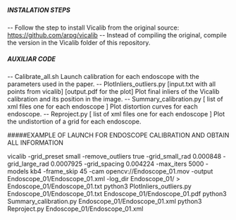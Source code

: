 ##### INSTALATION STEPS

-- Follow the step to install Vicalib from the original source:
   https://github.com/arpg/vicalib
-- Instead of compiling the original, compile the version in the Vicalib folder of this repository.

##### AUXILIAR CODE

-- Calibrate_all.sh
   Launch calibration for each endoscope with the parameters used in the paper.
-- PlotInliers_outliers.py [input.txt with all points from vicalib] [output.pdf for the plot]
   Plot final inliers of the Vicalib calibration and its position in the image.
-- Summary_calibration.py [ list of xml files one for each endoscope ]
   Plot distortion curves for each endoscope.
-- Reproject.py [ list of xml files one for each endoscope ]
   Plot the undistortion of a grid for each endoscope.

#####EXAMPLE OF LAUNCH FOR ENDOSCOPE CALIBRATION AND OBTAIN ALL INFORMATION

vicalib -grid_preset small -remove_outliers true -grid_small_rad 0.000848 -grid_large_rad 0.0007925 -grid_spacing 0.004224 -max_iters 5000 -models kb4 -frame_skip 45 -cam opencv://Endoscope_01.mov -output Endoscope_01/Endoscope_01.xml -log_dir Endoscope_01/ > Endoscope_01/Endoscope_01.txt
python3 PlotInliers_outliers.py Endoscope_01/Endoscope_01.txt Endoscope_01/Endoscope_01.pdf
python3 Summary_calibration.py Endoscope_01/Endoscope_01.xml
python3 Reproject.py Endoscope_01/Endoscope_01.xml
